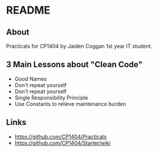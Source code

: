 # README

## About
Practicals for CP1404 by Jaiden Coggan 1st year IT student.
## 3 Main Lessons about "Clean Code"

- Good Names
- Don't repeat yourself
- Don't repeat yourself
- Single Responsibility Principle
- Use Constants to relieve maintenance burden

## Links

- https://github.com/CP1404/Practicals
- https://github.com/CP1404/Starter/wiki
